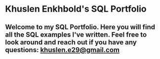 # Khuslen Enkhbold's SQL Portfolio

## Welcome to my SQL Portfolio. Here you will find all the SQL examples I've written. Feel free to look around and reach out if you have any questions: khuslen.e29@gmail.com

